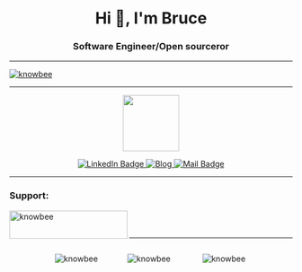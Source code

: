 <h1 align="center">Hi 👋, I'm Bruce</h1>
<h3 align="center">Software Engineer/Open sourceror</h3>

<hr/>

<p align="left"> <a href="https://github.com/ryo-ma/github-profile-trophy"><img src="https://github-profile-trophy.vercel.app/?username=knowbee&theme=monokai" alt="knowbee" /></a> </p>

<hr/>
<p align="center"><img src="https://media.giphy.com/media/M9gbBd9nbDrOTu1Mqx/giphy.gif" width="100"/></p>
<p align="center">
  <a href="https://www.linkedin.com/in/bruce-igwaneza/" target="_blank">
    <img src="https://img.shields.io/badge/LinkedIn-blue?flat-square&logo=linkedin&logoColor=white" alt="LinkedIn Badge">
  </a>
  <a href="https://dev.to/knowbee" target="_blank">
    <img src="https://img.shields.io/badge/Website-46a2f1.svg?&style=flat-square&logo=Google-Chrome&logoColor=white" alt="Blog">
  </a>
  <a href="mailto:knowbeeinc@gmail.com" target="_blank">
    <img src="https://img.shields.io/badge/Email-blue?style=flat-square&logo=gmail&logoColor=white" alt="Mail Badge">
  </a>
</p>

<hr/>

<h3 align="left">Support:</h3>
<p><a href="https://www.buymeacoffee.com/knowbee"> <img align="left" src="https://cdn.buymeacoffee.com/buttons/v2/default-yellow.png" height="50" width="210" alt="knowbee" /></a></p><br><br>

<hr/>

<div style="display: flex;
	flex-wrap: wrap;
	grid-gap: 50px;
	justify-content: center;
	justify-items: center;" >
<p ><img align="left" src="https://github-readme-stats.vercel.app/api/top-langs?username=knowbee&show_icons=true&locale=en&layout=compact" alt="knowbee" /></p>

<p >&nbsp;<img align="left" src="https://github-readme-stats.vercel.app/api?username=knowbee&show_icons=true&title_color=8f4242&locale=en" alt="knowbee" /></p>

<p ><img align="left" src="https://github-readme-streak-stats.herokuapp.com/?user=knowbee&" alt="knowbee" /></p>
</div>
